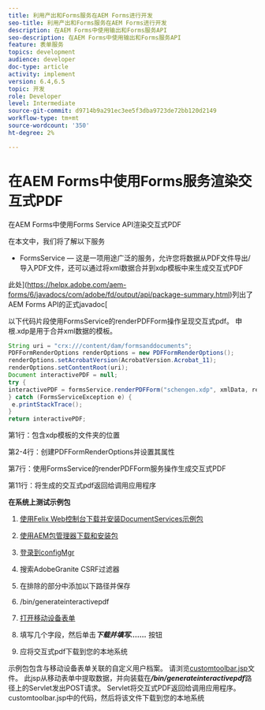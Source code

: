```yaml
---
title: 利用产出和Forms服务在AEM Forms进行开发
seo-title: 利用产出和Forms服务在AEM Forms进行开发
description: 在AEM Forms中使用输出和Forms服务API
seo-description: 在AEM Forms中使用输出和Forms服务API
feature: 表单服务
topics: development
audience: developer
doc-type: article
activity: implement
version: 6.4,6.5
topic: 开发
role: Developer
level: Intermediate
source-git-commit: d9714b9a291ec3ee5f3dba9723de72bb120d2149
workflow-type: tm+mt
source-wordcount: '350'
ht-degree: 2%

---
```



# 在AEM Forms中使用Forms服务渲染交互式PDF

在AEM Forms中使用Forms Service API渲染交互式PDF

在本文中，我们将了解以下服务

* FormsService — 这是一项用途广泛的服务，允许您将数据从PDF文件导出/导入PDF文件，还可以通过将xml数据合并到xdp模板中来生成交互式PDF

此处](https://helpx.adobe.com/aem-forms/6/javadocs/com/adobe/fd/output/api/package-summary.html)列出了AEM Forms API的正式javadoc[

以下代码片段使用FormsService的renderPDFForm操作呈现交互式pdf。 申根.xdp是用于合并xml数据的模板。

```java
String uri = "crx:///content/dam/formsanddocuments";
PDFFormRenderOptions renderOptions = new PDFFormRenderOptions();
renderOptions.setAcrobatVersion(AcrobatVersion.Acrobat_11);
renderOptions.setContentRoot(uri);
Document interactivePDF = null;
try {
interactivePDF = formsService.renderPDFForm("schengen.xdp", xmlData, renderOptions);
} catch (FormsServiceException e) {
 e.printStackTrace();
}
return interactivePDF;
```

第1行：包含xdp模板的文件夹的位置

第2-4行：创建PDFFormRenderOptions并设置其属性

第7行：使用FormsService的renderPDFForm服务操作生成交互式PDF

第11行：将生成的交互式pdf返回给调用应用程序

**在系统上测试示例包**
1. [使用Felix Web控制台下载并安装DocumentServices示例包](/help/forms/assets/common-osgi-bundles/AEMFormsDocumentServices.core-1.0-SNAPSHOT.jar)
1. [使用AEM包管理器下载和安装包](assets/downloadinteractivepdffrommobileform.zip)



1. [登录到configMgr](http://localhost:4502/system/console/configMgr)
1. 搜索AdobeGranite CSRF过滤器
1. 在排除的部分中添加以下路径并保存
1. /bin/generateinteractivepdf
1. [打开移动设备表单](http://localhost:4502/content/dam/formsanddocuments/schengen.xdp/jcr:content)
1. 填写几个字段，然后单击&#x200B;***下载并填写…….*** 按钮
1. 应将交互式pdf下载到您的本地系统


示例包包含与移动设备表单关联的自定义用户档案。 请浏览[customtoolbar.jsp](http://localhost:4502/apps/AEMFormsDemoListings/customprofiles/addImageToMobileForm/demo/customtoolbar.jsp)文件。 此jsp从移动表单中提取数据，并向装载在&#x200B;***/bin/generateinteractivepdf***&#x200B;路径上的Servlet发出POST请求。 Servlet将交互式PDF返回给调用应用程序。 customtoolbar.jsp中的代码，然后将该文件下载到您的本地系统


